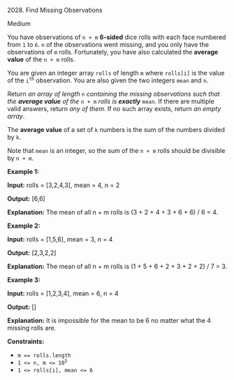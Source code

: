 2028\. Find Missing Observations

Medium

You have observations of `n + m` **6-sided** dice rolls with each face numbered from `1` to `6`. `n` of the observations went missing, and you only have the observations of `m` rolls. Fortunately, you have also calculated the **average value** of the `n + m` rolls.

You are given an integer array `rolls` of length `m` where `rolls[i]` is the value of the <code>i<sup>th</sup></code> observation. You are also given the two integers `mean` and `n`.

Return _an array of length_ `n` _containing the missing observations such that the **average value** of the_ `n + m` _rolls is **exactly**_ `mean`. If there are multiple valid answers, return _any of them_. If no such array exists, return _an empty array_.

The **average value** of a set of `k` numbers is the sum of the numbers divided by `k`.

Note that `mean` is an integer, so the sum of the `n + m` rolls should be divisible by `n + m`.

**Example 1:**

**Input:** rolls = [3,2,4,3], mean = 4, n = 2

**Output:** [6,6]

**Explanation:** The mean of all n + m rolls is (3 + 2 + 4 + 3 + 6 + 6) / 6 = 4.

**Example 2:**

**Input:** rolls = [1,5,6], mean = 3, n = 4

**Output:** [2,3,2,2]

**Explanation:** The mean of all n + m rolls is (1 + 5 + 6 + 2 + 3 + 2 + 2) / 7 = 3.

**Example 3:**

**Input:** rolls = [1,2,3,4], mean = 6, n = 4

**Output:** []

**Explanation:** It is impossible for the mean to be 6 no matter what the 4 missing rolls are.

**Constraints:**

*   `m == rolls.length`
*   <code>1 <= n, m <= 10<sup>5</sup></code>
*   `1 <= rolls[i], mean <= 6`